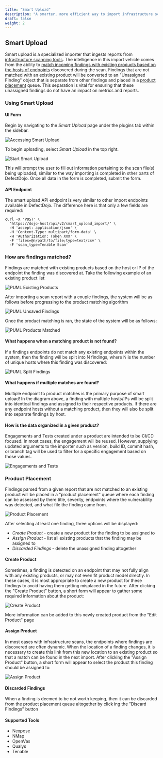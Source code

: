 ```yaml
---
title: "Smart Upload"
description: "A smarter, more efficient way to import infrastructure scans to DefectDojo."
draft: false
weight: 2
---
```


## Smart Upload

Smart upload is a specialized importer that ingests reports from [infrastructure scanning tools](#supported-tools). The intelligence in this import vehicle comes from the ability to [match incoming findings with existing products based on the hosts of endpoints](#how-are-findings-matched) discovered during the scan. Findings that are not matched with an existing product will be converted to an "Unassigned Finding" object that is separate from other findings and placed in a [product placement](#product-placement) queue. This separation is vital for ensuring that these unassigned findings do not have an impact on metrics and reports. 

### Using Smart Upload

#### UI Form

Begin by navigating to the _Smart Upload_ page under the plugins tab within the sidebar.

![Accessing Smart Upload](../../../images/smart_upload/nav-su.png)

To begin uploading, select _Smart Upload_ in the top right.

![Start Smart Upload](../../../images/smart_upload/su-upload.png)

This will prompt the user to fill out information pertaining to the scan file(s) being uploaded, similar to the way importing is completed in other parts of DefectDojo. Once all data in the form is completed, submit the form.

#### API Endpoint

The smart upload API endpoint is very similar to other import endpoints available in DefectDojo. The difference here is that only a few fields are required:

```
curl -X 'POST' \
  'https://dojo-host/api/v2/smart_upload_import/' \
  -H 'accept: application/json' \
  -H 'Content-Type: multipart/form-data' \
  -H 'Authorization: Token XXX' \
  -F 'files=@n/path/to/file;type=text/csv' \
  -F 'scan_type=Tenable Scan'
```

### How are findings matched?

Findings are matched with existing products based on the host or IP of the endpoint the finding was discovered at. Take the following example of an existing product list:

<!-- Screenshot of ../../../images/smart_upload/su-existing-products-before-import.puml -->
![PUML Existing Products](../../../images/smart_upload/su-existing-products-before-import.png)

After importing a scan report with a couple findings, the system will be as follows before progressing to the product matching algorithm

<!-- Screenshot of ../../../images/smart_upload/su-unsaved-findings.puml -->
![PUML Unsaved Findings](../../../images/smart_upload/su-unsaved-findings.png)

Once the product matching is ran, the state of the system will be as follows:

<!-- Screenshot of ../../../images/smart_upload/su-products-matched.puml -->
![PUML Products Matched](../../../images/smart_upload/su-products-matched.png)

#### What happens when a matching product is not found?

If a findings endpoints do not match any existing endpoints within the system, then the finding will be split into N findings, where N is the number of unique hosts where this finding was discovered:

<!-- Screenshot of ../../../images/smart_upload/su-split-findings.puml -->
![PUML Split Findings](../../../images/smart_upload/su-split-findings.png)

#### What happens if multiple matches are found?

Multiple endpoint to product matches is the primary purpose of smart upload! In the diagram above, a finding with multiple hosts/IPs will be split into identical findings and assigned to their respective products. If there are any endpoint hosts without a matching product, then they will also be split into separate findings by host.

#### How is the data organized in a given product?

Engagements and Tests created under a product are intended to be CI/CD focused. In most cases, the engagement will be reused. However, supplying updated arguments to the importer such as version, build ID, commit hash, or branch tag will be used to filter for a specific engagement based on those values. 

![Engagements and Tests](../../../images/smart_upload/su-test-engagements.png)

### Product Placement

Findings parsed from a given report that are not matched to an existing product will be placed in a "product placement" queue where each finding can be assessed by there title, severity, endpoints where the vulnerability was detected, and what file the finding came from.

![Product Placement](../../../images/smart_upload/su-placement.png)

After selecting at least one finding, three options will be displayed:

- _Create Product_ - create a new product for the finding to be assigned to
- _Assign Product_ - list all existing products that the finding may be assigned to
- _Discarded Findings_ - delete the unassigned finding altogether

#### Create Product

Sometimes, a finding is detected on an endpoint that may not fully align with any existing products, or may not even fit product model directly. In these cases, it is most appropriate to create a new product for these findings to avoid having them getting misplaced in the future. After clicking the "Create Product" button, a short form will appear to gather some required information about the product:

![Create Product](../../../images/smart_upload/su-create.png)

More information can be added to this newly created product from the "Edit Product" page

#### Assign Product

In most cases with infrastructure scans, the endpoints where findings are discovered are often dynamic. When the location of a finding changes, it is necessary to create this link from this new location to an existing product so that a match can be found in the next import. After clicking the "Assign Product" button, a short form will appear to select the product this finding should be assigned to:

![Assign Product](../../../images/smart_upload/su-assign.png)

#### Discarded Findings

When a finding is deemed to be not worth keeping, then it can be discarded from the product placement queue altogether by click ing the "Discard Findings" button

#### Supported Tools

- Nexpose
- NMap
- OpenVas
- Qualys
- Tenable
